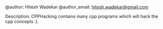 @author: Hitesh Wadekar
@author_email: hitesh.wadekar@gmail.com

Description:
CPPHacking contains many cpp programs which will hack the cpp concepts :).
